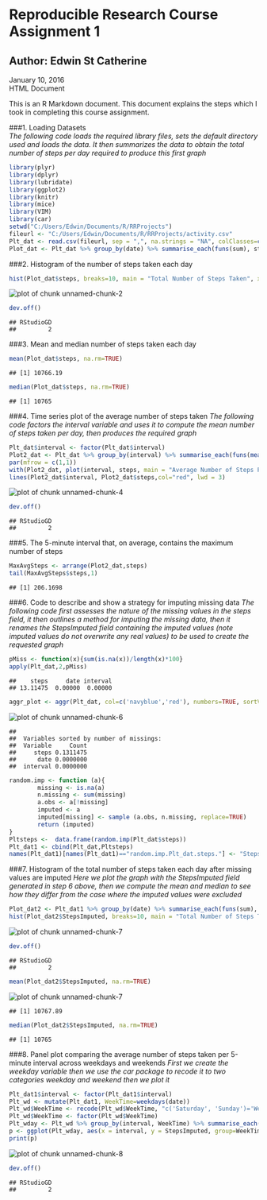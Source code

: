 # Reproducible Research Course Assignment 1
## Author: Edwin St Catherine
January 10, 2016  
HTML Document

This is an R Markdown document. This document explains the steps which I took in completing this course assignment.  

###1. Loading Datasets  
*The following code loads the required library files, sets the default directory used  and loads the data. It then summarizes the data to obtain the total number of steps per day required to produce this first graph*

```r
library(plyr)
library(dplyr)
library(lubridate)
library(ggplot2)
library(knitr)
library(mice)
library(VIM)
library(car)
setwd("C:/Users/Edwin/Documents/R/RRProjects")
fileurl <- "C:/Users/Edwin/Documents/R/RRProjects/activity.csv"
Plt_dat <- read.csv(fileurl, sep = ",", na.strings = "NA", colClasses=c('numeric','Date','numeric'))
Plot_dat <- Plt_dat %>% group_by(date) %>% summarise_each(funs(sum), steps)
```

###2. Histogram of the number of steps taken each day

```r
hist(Plot_dat$steps, breaks=10, main = "Total Number of Steps Taken", xlab = "Total Number of Steps Per Day", col = "green")
```

![plot of chunk unnamed-chunk-2](figure/unnamed-chunk-2-1.png) 

```r
dev.off()
```

```
## RStudioGD 
##         2
```

###3. Mean and median number of steps taken each day

```r
mean(Plot_dat$steps, na.rm=TRUE)
```

```
## [1] 10766.19
```

```r
median(Plot_dat$steps, na.rm=TRUE)
```

```
## [1] 10765
```

###4. Time series plot of the average number of steps taken
*The following code factors the interval variable and uses it to compute the mean number of steps taken per day, then produces the required graph*  

```r
Plt_dat$interval <- factor(Plt_dat$interval)
Plot2_dat <- Plt_dat %>% group_by(interval) %>% summarise_each(funs(mean(., na.rm = TRUE)), steps)
par(mfrow = c(1,1))
with(Plot2_dat, plot(interval, steps, main = "Average Number of Steps Per Five Minute Interval for All Days", xlab ="5 - Minute Interval", ylab = "Averge Number of Steps", type = "l"))
lines(Plot2_dat$interval, Plot2_dat$steps,col="red", lwd = 3)
```

![plot of chunk unnamed-chunk-4](figure/unnamed-chunk-4-1.png) 

```r
dev.off()
```

```
## RStudioGD 
##         2
```

###5. The 5-minute interval that, on average, contains the maximum number of steps

```r
MaxAvgSteps <- arrange(Plot2_dat,steps)
tail(MaxAvgSteps$steps,1)
```

```
## [1] 206.1698
```

###6. Code to describe and show a strategy for imputing missing data
*The following code first assesses the nature of the missing values in the steps field, it then outlines a method for imputing the missing data, then it renames the StepsImputed field containing the imputed values (note imputed values do not overwrite any real values) to be used to create the requested graph*  

```r
pMiss <- function(x){sum(is.na(x))/length(x)*100}
apply(Plt_dat,2,pMiss)
```

```
##    steps     date interval 
## 13.11475  0.00000  0.00000
```

```r
aggr_plot <- aggr(Plt_dat, col=c('navyblue','red'), numbers=TRUE, sortVars=TRUE, labels=names(Plt_dat), cex.axis=.7, gap=3, ylab=c("Histogram of missing data","Pattern"))
```

![plot of chunk unnamed-chunk-6](figure/unnamed-chunk-6-1.png) 

```
## 
##  Variables sorted by number of missings: 
##  Variable     Count
##     steps 0.1311475
##      date 0.0000000
##  interval 0.0000000
```

```r
random.imp <- function (a){
        missing <- is.na(a)
        n.missing <- sum(missing)
        a.obs <- a[!missing]
        imputed <- a
        imputed[missing] <- sample (a.obs, n.missing, replace=TRUE)
        return (imputed)
}
Pltsteps <-  data.frame(random.imp(Plt_dat$steps))
Plt_dat1 <- cbind(Plt_dat,Pltsteps)
names(Plt_dat1)[names(Plt_dat1)=="random.imp.Plt_dat.steps."] <- "StepsImputed"
```

###7. Histogram of the total number of steps taken each day after missing values are imputed
*Here we plot the graph with the StepsImputed field generated in step 6 above, then we compute the mean and median to see how they differ from the case where the imputed values were excluded*

```r
Plot_dat2 <- Plt_dat1 %>% group_by(date) %>% summarise_each(funs(sum), StepsImputed)
hist(Plot_dat2$StepsImputed, breaks=10, main = "Total Number of Steps Taken After Imputation", xlab = "Total Number of Steps Per Day", col = "lightblue", border = "black")
```

![plot of chunk unnamed-chunk-7](figure/unnamed-chunk-7-1.png) 

```r
dev.off()
```

```
## RStudioGD 
##         2
```

```r
mean(Plot_dat2$StepsImputed, na.rm=TRUE)
```

![plot of chunk unnamed-chunk-7](figure/unnamed-chunk-7-2.png) 

```
## [1] 10767.89
```

```r
median(Plot_dat2$StepsImputed, na.rm=TRUE)
```

```
## [1] 10765
```

###8. Panel plot comparing the average number of steps taken per 5-minute interval across weekdays and weekends
*First we create the weekday variable then we use the car package to recode it to two categories weekday and weekend then we plot it*  

```r
Plt_dat1$interval <- factor(Plt_dat1$interval)
Plt_wd <- mutate(Plt_dat1, WeekTime=weekdays(date))
Plt_wd$WeekTime <- recode(Plt_wd$WeekTime, "c('Saturday', 'Sunday')='Weekend'; else='Weekday'")
Plt_wd$WeekTime <- factor(Plt_wd$WeekTime)
Plt_wday <- Plt_wd %>% group_by(interval, WeekTime) %>% summarise_each(funs(mean(., na.rm = TRUE)), StepsImputed)
p <- ggplot(Plt_wday, aes(x = interval, y = StepsImputed, group=WeekTime, colour=WeekTime)) + scale_x_discrete(name="Five Minute Interval", breaks=seq(0,3000,250)) + geom_line() + facet_wrap(~ WeekTime, ncol = 1)
print(p)
```

![plot of chunk unnamed-chunk-8](figure/unnamed-chunk-8-1.png) 

```r
dev.off()
```

```
## RStudioGD 
##         2
```
